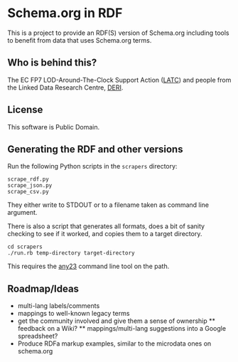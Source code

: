 # Schema.org in RDF

This is a project to provide an RDF(S) version of Schema.org including tools to benefit from data that uses Schema.org terms.


## Who is behind this?

The EC FP7  LOD-Around-The-Clock Support Action (<a href="http://latc-project.eu/">LATC</a>) and people from the Linked Data Research Centre, [DERI](http://www.deri.ie).

## License

This software is Public Domain.


## Generating the RDF and other versions

Run the following Python scripts in the `scrapers` directory:

    scrape_rdf.py
    scrape_json.py
    scrape_csv.py

They either write to STDOUT or to a filename taken as command line argument.

There is also a script that generates all formats, does a bit of sanity checking to see if it worked, and copies them to a target directory. 

    cd scrapers
    ./run.rb temp-directory target-directory

This requires the [any23](http://developers.any23.org/) command line tool on the path.


## Roadmap/Ideas

* multi-lang labels/comments
* mappings to well-known legacy terms
* get the community involved and give them a sense of ownership
** feedback on a Wiki?
** mappings/multi-lang suggestions into a Google spreadsheet?
* Produce RDFa markup examples, similar to the microdata ones on schema.org
